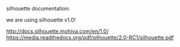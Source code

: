 silhouette documentation:

we are using silhouette v1.0!

http://docs.silhouette.mohiva.com/en/1.0/
https://media.readthedocs.org/pdf/silhouette/2.0-RC1/silhouette.pdf
